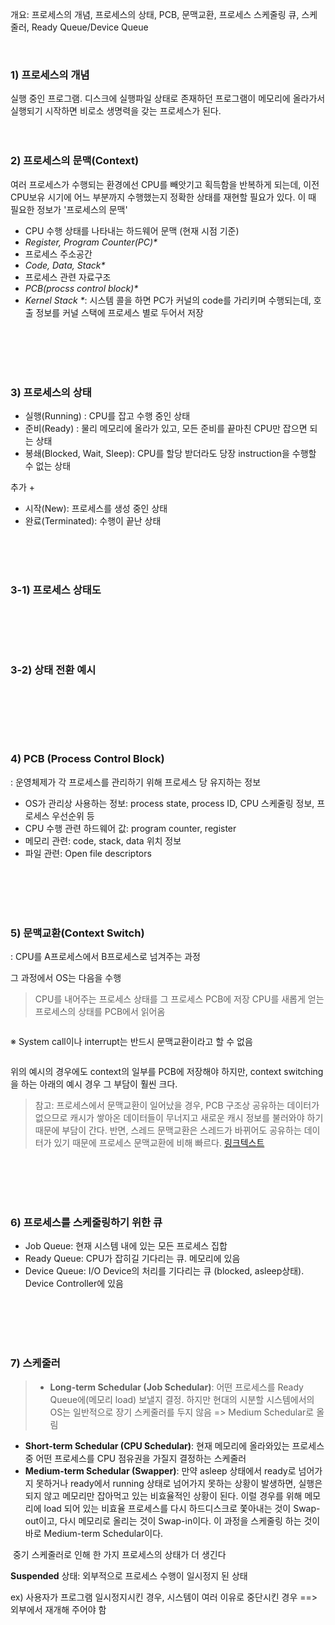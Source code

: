 <p>개요: 프로세스의 개념, 프로세스의 상태, PCB, 문맥교환, 프로세스 스케줄링 큐, 스케줄러, Ready Queue/Device Queue</p>
<br />

<h3 id="1-프로세스의-개념">1) 프로세스의 개념</h3>
<p>실행 중인 프로그램. 디스크에 실행파일 상태로 존재하던 프로그램이 메모리에 올라가서 실행되기 시작하면 비로소 생명력을 갖는 프로세스가 된다.
<br />
<br />
<br /></p>
<h3 id="2-프로세스의-문맥context">2) 프로세스의 문맥(Context)</h3>
<p>여러 프로세스가 수행되는 환경에선 CPU를 빼앗기고 획득함을 반복하게 되는데, 이전 CPU보유 시기에 어느 부분까지 수행했는지 정확한 상태를 재현할 필요가 있다. 
이 때 필요한 정보가 '프로세스의 문맥'</p>
<ul>
<li>CPU 수행 상태를 나타내는 하드웨어 문맥 (현재 시점 기준)</li>
<li><em>Register, Program Counter(PC)*</em></li>
<li>프로세스 주소공간</li>
<li><em>Code, Data, Stack*</em></li>
<li>프로세스 관련 자료구조</li>
<li><em>PCB(procss control block)*</em></li>
<li><em>Kernel Stack *</em>: 시스템 콜을 하면 PC가 커널의 code를 가리키며 수행되는데, 호출 정보를 커널 스택에 프로세스 별로 두어서 저장</li>
</ul>
<br />
<br />
<br />
<br />

<h3 id="3-프로세스의-상태">3) 프로세스의 상태</h3>
<ul>
<li>실행(Running) : CPU를 잡고 수행 중인 상태</li>
<li>준비(Ready) : 물리 메모리에 올라가 있고, 모든 준비를 끝마친 CPU만 잡으면 되는 상태</li>
<li>봉쇄(Blocked, Wait, Sleep): CPU를 할당 받더라도 당장 instruction을 수행할 수 없는 상태</li>
</ul>
<p>추가 + </p>
<ul>
<li>시작(New): 프로세스를 생성 중인 상태</li>
<li>완료(Terminated): 수행이 끝난 상태</li>
</ul>
<p><br /><br /><br /></p>
<h3 id="3-1-프로세스-상태도">3-1) 프로세스 상태도</h3>
<p><img alt="" src="https://velog.velcdn.com/images/wlsthfdl/post/61143227-e9b3-4a88-8d41-7a448d8ec376/image.png" /></p>
<p><br /><br /><br /></p>
<h3 id="3-2-상태-전환-예시">3-2) 상태 전환 예시</h3>
<p><img alt="" src="https://velog.velcdn.com/images/wlsthfdl/post/5f6571cb-d2cd-4d74-9529-facac7dfefb5/image.png" /></p>
<p><br /><br /><br /><br /></p>
<h3 id="4-pcb-process-control-block">4) PCB (Process Control Block)</h3>
<p>: 운영체제가 각 프로세스를 관리하기 위해 프로세스 당 유지하는 정보</p>
<ul>
<li>OS가 관리상 사용하는 정보: process state, process ID, CPU 스케줄링 정보, 프로세스 우선순위 등</li>
<li>CPU 수행 관련 하드웨어 값: program counter, register</li>
<li>메모리 관련: code, stack, data 위치 정보</li>
<li>파일 관련: Open file descriptors</li>
</ul>
<p><br /><br /><br /><br /></p>
<h3 id="5-문맥교환context-switch">5) 문맥교환(Context Switch)</h3>
<p>: CPU를 A프로세스에서 B프로세스로 넘겨주는 과정</p>
<p>그 과정에서 OS는 다음을 수행</p>
<blockquote>
<p>CPU를 내어주는 프로세스 상태를 그 프로세스 PCB에 저장
CPU를 새롭게 얻는 프로세스의 상태를 PCB에서 읽어옴</p>
</blockquote>
<p><img alt="" src="https://velog.velcdn.com/images/wlsthfdl/post/e867ada7-851d-4dd6-9b8c-374e693fa695/image.png" /></p>
<p>※ System call이나 interrupt는 반드시 문맥교환이라고 할 수 없음</p>
<p><img alt="" src="https://velog.velcdn.com/images/wlsthfdl/post/6c64c7b2-5383-461b-9790-318332af1d13/image.png" /></p>
<p>위의 예시의 경우에도 context의 일부를 PCB에 저장해야 하지만, context switching을 하는 아래의 예시 경우 그 부담이 훨씬 크다.</p>
<blockquote>
<p>참고: 
프로세스에서 문맥교환이 일어났을 경우, PCB 구조상 공유하는 데이터가 없으므로 캐시가 쌓아온 데이터들이 무너지고 새로운 캐시 정보를 불러와야 하기 때문에 부담이 간다.
반면, 스레드 문맥교환은 스레드가 바뀌어도 공유하는 데이터가 있기 때문에 프로세스 문맥교환에 비해 빠르다.
<a href="https://80000coding.oopy.io/ef52431e-cf52-497b-824f-bcb365144c7a">링크텍스트</a></p>
</blockquote>
<br />
<br />
<br />
<br />

<h3 id="6-프로세스를-스케줄링하기-위한-큐">6) 프로세스를 스케줄링하기 위한 큐</h3>
<ul>
<li>Job Queue: 현재 시스템 내에 있는 모든 프로세스 집합</li>
<li>Ready Queue: CPU가 잡히길 기다리는 큐. 메모리에 있음</li>
<li>Device Queue: I/O Device의 처리를 기다리는 큐 (blocked, asleep상태). Device Controller에 있음</li>
</ul>
 <br />
<br />
<br />
<br />


<h3 id="7-스케줄러">7) 스케줄러</h3>
<blockquote>
<ul>
<li><strong>Long-term Schedular (Job Schedular)</strong>: 어떤 프로세스를 Ready Queue에(메모리 load) 보낼지 결정. 하지만 현대의 시분할 시스템에서의 OS는 일반적으로 장기 스케줄러를 두지 않음 =&gt; Medium Schedular로 올림</li>
</ul>
</blockquote>
<ul>
<li><strong>Short-term Schedular (CPU Schedular)</strong>: 현재 메모리에 올라와있는 프로세스 중 어떤 프로세스를 CPU 점유권을 가질지 결정하는 스케줄러</li>
<li><strong>Medium-term Schedular (Swapper)</strong>: 만약 asleep 상태에서 ready로 넘어가지 못하거나 ready에서 running 상태로 넘어가지 못하는 상황이 발생하면, 실행은 되지 않고 메모리만 잡아먹고 있는 비효율적인 상황이 된다.
이럴 경우를 위해 메모리에 load 되어 있는 비효율 프로세스를 다시 하드디스크로 쫓아내는 것이 Swap-out이고, 다시 메모리로 올리는 것이 Swap-in이다. 이 과정을 스케줄링 하는 것이 바로 Medium-term Schedular이다.</li>
</ul>
<p><img alt="" src="https://velog.velcdn.com/images/wlsthfdl/post/5a805afc-39b8-42b9-b638-925129faf07f/image.png" />
중기 스케줄러로 인해 한 가지 프로세스의 상태가 더 생긴다</p>
<p><strong>Suspended</strong> 상태: 외부적으로 프로세스 수행이 일시정지 된 상태</p>
<p>ex) 사용자가 프로그램 일시정지시킨 경우, 시스템이 여러 이유로 중단시킨 경우 ==&gt; 외부에서 재개해 주어야 함</p>
<br />
<br />
<br />